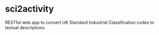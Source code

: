 sci2activity
============

RESTful web app to convert UK Standard Industrial Classification codes to textual descriptions
